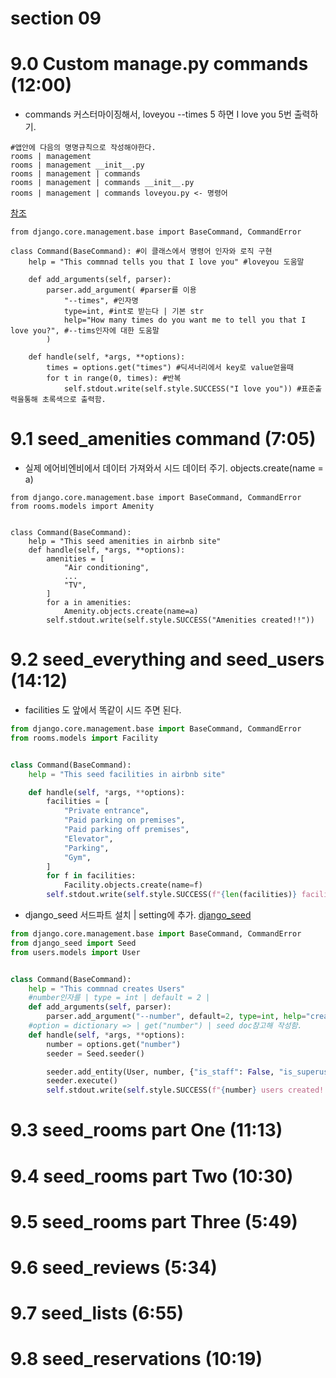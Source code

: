 # section 09

# 9.0 Custom manage.py commands (12:00)

- commands 커스터마이징해서, loveyou --times 5 하면 I love you 5번 출력하기.

```
#앱안에 다음의 명명규칙으로 작성해야한다.
rooms | management
rooms | management __init__.py
rooms | management | commands
rooms | management | commands __init__.py
rooms | management | commands loveyou.py <- 명령어
```

[참조](https://docs.djangoproject.com/en/2.2/howto/custom-management-commands/#module-django.core.management)

```
from django.core.management.base import BaseCommand, CommandError

class Command(BaseCommand): #이 클래스에서 명령어 인자와 로직 구현
    help = "This commnad tells you that I love you" #loveyou 도움말

    def add_arguments(self, parser):
        parser.add_argument( #parser를 이용
            "--times", #인자명
            type=int, #int로 받는다 | 기본 str
            help="How many times do you want me to tell you that I love you?", #--tims인자에 대한 도움말
        )

    def handle(self, *args, **options):
        times = options.get("times") #딕셔너리에서 key로 value얻을때
        for t in range(0, times): #반복
            self.stdout.write(self.style.SUCCESS("I love you")) #표준출력을통해 초록색으로 출력함.
```

# 9.1 seed_amenities command (7:05)

- 실제 에어비엔비에서 데이터 가져와서 시드 데이터 주기. objects.create(name = a)

```
from django.core.management.base import BaseCommand, CommandError
from rooms.models import Amenity


class Command(BaseCommand):
    help = "This seed amenities in airbnb site"
    def handle(self, *args, **options):
        amenities = [
            "Air conditioning",
            ...
            "TV",
        ]
        for a in amenities:
            Amenity.objects.create(name=a)
        self.stdout.write(self.style.SUCCESS("Amenities created!!"))

```

# 9.2 seed_everything and seed_users (14:12)

- facilities 도 앞에서 똑같이 시드 주면 된다.

```python
from django.core.management.base import BaseCommand, CommandError
from rooms.models import Facility


class Command(BaseCommand):
    help = "This seed facilities in airbnb site"

    def handle(self, *args, **options):
        facilities = [
            "Private entrance",
            "Paid parking on premises",
            "Paid parking off premises",
            "Elevator",
            "Parking",
            "Gym",
        ]
        for f in facilities:
            Facility.objects.create(name=f)
        self.stdout.write(self.style.SUCCESS(f"{len(facilities)} facilities created!"))
```

- django_seed 서드파트 설치 | setting에 추가.
  [django_seed](https://github.com/Brobin/django-seed)

```python
from django.core.management.base import BaseCommand, CommandError
from django_seed import Seed
from users.models import User


class Command(BaseCommand):
    help = "This commnad creates Users"
    #number인자를 | type = int | default = 2 |
    def add_arguments(self, parser):
        parser.add_argument("--number", default=2, type=int, help="create seed user")
    #option = dictionary => | get("number") | seed doc참고해 작성함.
    def handle(self, *args, **options):
        number = options.get("number")
        seeder = Seed.seeder()

        seeder.add_entity(User, number, {"is_staff": False, "is_superuser": False})
        seeder.execute()
        self.stdout.write(self.style.SUCCESS(f"{number} users created! "))


```

# 9.3 seed_rooms part One (11:13)

# 9.4 seed_rooms part Two (10:30)

# 9.5 seed_rooms part Three (5:49)

# 9.6 seed_reviews (5:34)

# 9.7 seed_lists (6:55)

# 9.8 seed_reservations (10:19)

